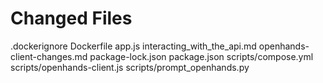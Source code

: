 # Changed Files

.dockerignore
Dockerfile
app.js
interacting_with_the_api.md
openhands-client-changes.md
package-lock.json
package.json
scripts/compose.yml
scripts/openhands-client.js
scripts/prompt_openhands.py
